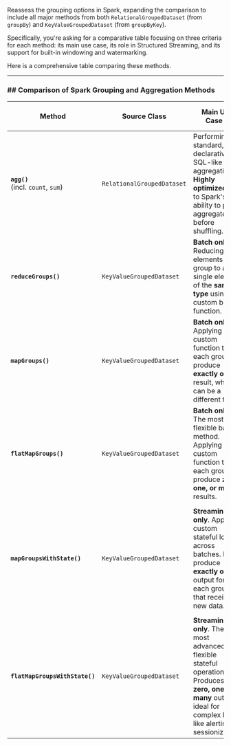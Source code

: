 Reassess the grouping options in Spark, expanding the comparison to include all major methods from both `RelationalGroupedDataset` (from `groupBy`) and `KeyValueGroupedDataset` (from `groupByKey`).

Specifically, you're asking for a comparative table focusing on three criteria for each method: its main use case, its role in Structured Streaming, and its support for built-in windowing and watermarking.

Here is a comprehensive table comparing these methods. 

---

### ## Comparison of Spark Grouping and Aggregation Methods

| Method                                 | Source Class               | Main Use Case 🎯                                                                                                                                                         | Structured Streaming Usage                                                                                                          | Windowing & Watermarking Support                                                                                                                                                |
| -------------------------------------- | -------------------------- | ------------------------------------------------------------------------------------------------------------------------------------------------------------------------ | ----------------------------------------------------------------------------------------------------------------------------------- | ------------------------------------------------------------------------------------------------------------------------------------------------------------------------------- |
| **`agg()`**<br/>(incl. `count`, `sum`) | `RelationalGroupedDataset` | Performing standard, declarative, SQL-like aggregations. **Highly optimized** due to Spark's ability to pre-aggregate before shuffling.                                  | **Fully Supported**. This is the standard way to perform simple stateful aggregations, like running counts or totals.               | **Yes, fully integrated**. This is the primary method used with `window()` and `withWatermark()` for time-based aggregations. Spark manages all state for the windows.          |
| **`reduceGroups()`**                   | `KeyValueGroupedDataset`   | **Batch only**. Reducing all elements in a group to a single element of the **same type** using a custom binary function.<br>                                            | **Not Supported**. This method cannot be used on a streaming `Dataset`.                                                             | No                                                                                                                                                                              |
| **`mapGroups()`**                      | `KeyValueGroupedDataset`   | **Batch only**. Applying a custom function to each group to produce **exactly one** result, which can be a different type.                                               | **Not Supported**. This method cannot be used on a streaming `Dataset`.                                                             | No                                                                                                                                                                              |
| **`flatMapGroups()`**                  | `KeyValueGroupedDataset`   | **Batch only**. The most flexible batch method. Applying a custom function to each group to produce **zero, one, or many** results.                                      | **Not Supported**. Its streaming equivalent is `flatMapGroupsWithState`.                                                            | No                                                                                                                                                                              |
| **`mapGroupsWithState()`**             | `KeyValueGroupedDataset`   | **Streaming only**. Applying custom stateful logic across batches. Must produce **exactly one** output for each group that receives new data.                            | **Yes**, this is its exclusive purpose. A fundamental tool for stateful streaming before `flatMapGroupsWithState` became preferred. | **No (directly)**. It doesn't chain with `.window()`. Windowing logic must be manually implemented inside the function, and state cleanup is handled via `GroupState` timeouts. |
| **`flatMapGroupsWithState()`**         | `KeyValueGroupedDataset`   | **Streaming only**. The most advanced and flexible stateful operation. Produces **zero, one, or many** outputs, ideal for complex logic like alerting or sessionization. | **Yes**, this is its exclusive purpose and the modern, recommended approach for custom stateful streaming.                          | **No (directly)**. Same as its `map` counterpart. You implement time-based logic and state cleanup manually using event-time fields and state timeouts within your function.    |